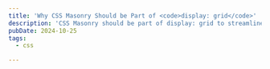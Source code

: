 ```yaml
---
title: 'Why CSS Masonry Should be Part of <code>display: grid</code>'
description: 'CSS Masonry should be part of display: grid to streamline layouts, avoid fragmentation, leverage Grid''s features, and provide a consistent developer experience.'
pubDate: 2024-10-25
tags: 
  - css

---
```

